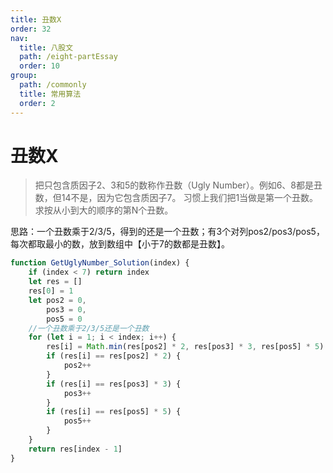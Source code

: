 ```yaml
---
title: 丑数X
order: 32
nav:
  title: 八股文
  path: /eight-partEssay
  order: 10
group:
  path: /commonly
  title: 常用算法
  order: 2
---
```


丑数X
===

>把只包含质因子2、3和5的数称作丑数（Ugly Number）。例如6、8都是丑数，但14不是，因为它包含质因子7。 习惯上我们把1当做是第一个丑数。求按从小到大的顺序的第N个丑数。

思路：一个丑数乘于2/3/5，得到的还是一个丑数；有3个对列pos2/pos3/pos5，每次都取最小的数，放到数组中【小于7的数都是丑数】。

```js
function GetUglyNumber_Solution(index) {
    if (index < 7) return index
    let res = []
    res[0] = 1
    let pos2 = 0,
        pos3 = 0,
        pos5 = 0
    //一个丑数乘于2/3/5还是一个丑数
    for (let i = 1; i < index; i++) {
        res[i] = Math.min(res[pos2] * 2, res[pos3] * 3, res[pos5] * 5)
        if (res[i] == res[pos2] * 2) {
            pos2++
        }
        if (res[i] == res[pos3] * 3) {
            pos3++
        }
        if (res[i] == res[pos5] * 5) {
            pos5++
        }
    }
    return res[index - 1]
}
```


